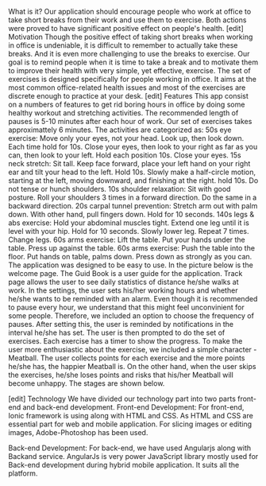 What is it?
Our application should encourage people who work at office to take short breaks from their work and use them to exercise. Both actions were proved to have significant positive effect on people's health.
[edit]
Motivation
Though the positive effect of taking short breaks when working in office is undeniable, it is difficult to remember to actually take these breaks. And it is even more challenging to use the breaks to exercise. Our goal is to remind people when it is time to take a break and to motivate them to improve their health with very simple, yet effective, exercise. The set of exercises is designed specifically for people working in office. It aims at the most common office-related health issues and most of the exercises are discrete enough to practice at your desk.
[edit]
Features
This app consist on a numbers of features to get rid boring hours in office by doing some healthy workout and stretching activities. The recommended length of pauses is 5-10 minutes after each hour of work. Our set of exercises takes approximattely 6 minutes. The activities are categorized as:
50s eye exercise: Move only your eyes, not your head. Look up, then look down. Each time hold for 10s. Close your eyes, then look to your right as far as you can, then look to your left. Hold each position 10s. Close your eyes.
15s neck stretch: Sit tall. Keep face forward, place your left hand on your right ear and tilt your head to the left. Hold 10s. Slowly make a half-circle motion, starting at the left, moving downward, and finishing at the right. hold 10s. Do not tense or hunch shoulders.
10s shoulder relaxation: Sit with good posture. Roll your shoulders 3 times in a forward direction. Do the same in a backward direction.
20s carpal tunnel prevention: Stretch arm out with palm down. With other hand, pull fingers down. Hold for 10 seconds.
140s legs & abs exercise: Hold your abdominal muscles tight. Extend one leg until it is level with your hip. Hold for 10 seconds. Slowly lower leg. Repeat 7 times. Change legs.
60s arms exercise: Lift the table. Put your hands under the table. Press up against the table.
60s arms exercise: Push the table into the floor. Put hands on table, palms down. Press down as strongly as you can.
The application was designed to be easy to use. In the picture below is the welcome page. 
The Guid Book is a user guide for the application. Track page allows the user to see daily statistics of distance he/she walks at work.
In the settings, the user sets his/her working hours and whether he/she wants to be reminded with an alarm. Even though it is recommended to pause every hour, we understand that this might feel unconvinient for some people. Therefore, we included an option to choose the frequency of pauses. After setting this, the user is reminded by notifications in the interval he/she has set. 
The user is then prompted to do the set of exercises. Each exercise has a timer to show the progress. 
To make the user more enthusiastic about the exercise, we included a simple character - Meatball. The user collects points for each exercise and the more points he/she has, the happier Meatball is. On the other hand, when the user skips the exercises, he/she loses points and risks that his/her Meatball will become unhappy. The stages are shown below.
    
[edit]
Technology
We have divided our technology part into two parts front-end and back-end development.
Front-end Development:
For front-end, Ionic framework is using along with HTML and CSS. As HTML and CSS are essential part for web and mobile application. For slicing images or editing images, Adobe-Photoshop has been used.

Back-end Development:
For back-end, we have used Angularjs along with Backand service. AngularJs is very power JavaScript library mostly used for Back-end development during hybrid mobile application. It suits all the platform.
